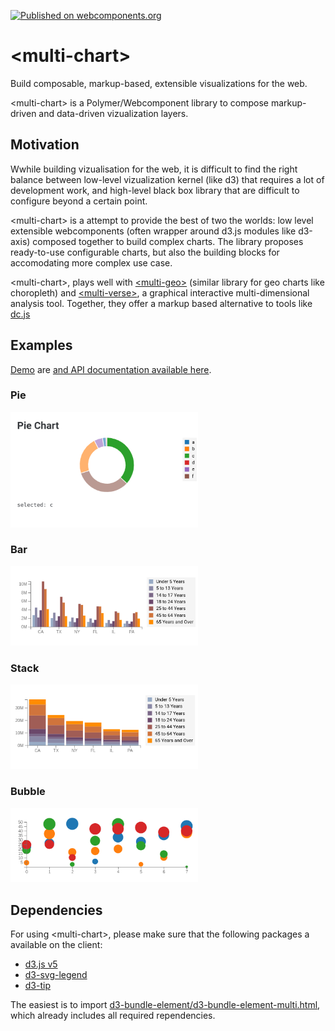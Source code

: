 [![Published on webcomponents.org](https://img.shields.io/badge/webcomponents.org-published-blue.svg)](https://webcomponents.org/element/polymerEl/multi-chart)

# \<multi-chart\>
Build composable, markup-based, extensible visualizations for the web. 

\<multi-chart\> is a Polymer/Webcomponent library to compose markup-driven and data-driven vizualization layers.

## Motivation
Wwhile building vizualisation for the web, it is difficult to find the right balance between low-level vizualization kernel (like d3) that requires a lot of development work, and high-level black box library that are difficult to configure beyond a certain point. 

\<multi-chart\> is a attempt to provide the best of two the worlds: low level extensible webcomponents (often wrapper around d3.js modules like d3-axis) composed together to build complex charts. The library proposes ready-to-use configurable charts, but also the building blocks for accomodating more complex use case. 

\<multi-chart\>, plays well with [\<multi-geo\>](https://github.com/PolymerEl/multi-geo) (similar library for geo charts like choropleth) and [\<multi-verse\>](https://github.com/PolymerEl/multi-verse), a graphical interactive multi-dimensional analysis tool. Together, they offer a markup based alternative to tools like [dc.js](https://dc-js.github.io/dc.js/)

## Examples

[Demo](https://webcomponents.org/element/polymerEl/multi-chart/demo/index.html) are [and API documentation available here](https://webcomponents.org/element/polymerEl/multi-chart).

### Pie 
<div>
  <img src="https://raw.githubusercontent.com/PolymerEl/multi-chart/master/images/pie.png" width="300"></img>
</div>

### Bar
<div>
  <img src="https://raw.githubusercontent.com/PolymerEl/multi-chart/master/images/bar.png" width="300"></img>
</div>

### Stack
<div>
  <img src="https://raw.githubusercontent.com/PolymerEl/multi-chart/master/images/stack.png" width="300"></img>
</div>

### Bubble
<div>
  <img src="https://raw.githubusercontent.com/PolymerEl/multi-chart/master/images/bubble.png" width="300"></img>
</div>

## Dependencies
For using \<multi-chart\>, please make sure that the following packages a available on the client: 
- [d3.js v5](https://d3js.org/) 
- [d3-svg-legend](http://d3-legend.susielu.com/)
- [d3-tip](https://github.com/Caged/d3-tip)

The easiest is to import [d3-bundle-element/d3-bundle-element-multi.html](https://github.com/PolymerEl/d3-bundle), which already includes all required rependencies. 




